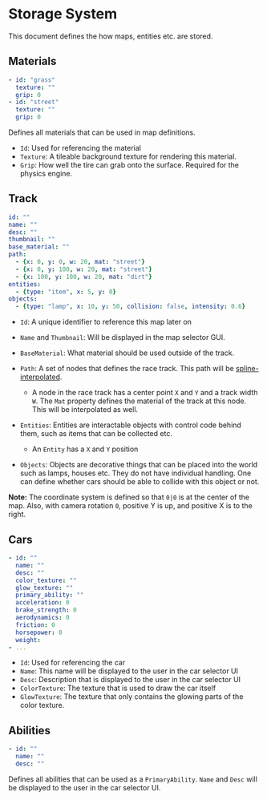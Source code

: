 # Storage System

This document defines the how maps, entities etc. are stored.

## Materials
```yaml
- id: "grass"
  texture: ""
  grip: 0
- id: "street"
  texture: ""
  grip: 0
```

Defines all materials that can be used in map definitions.

- `Id`: Used for referencing the material
- `Texture`: A tileable background texture for rendering this material.
- `Grip`: How well the tire can grab onto the surface. Required for the physics engine.

## Track

```yaml
id: ""
name: ""
desc: ""
thumbnail: ""
base_material: ""
path:
  - {x: 0, y: 0, w: 20, mat: "street"}
  - {x: 0, y: 100, w: 20, mat: "street"}
  - {x: 100, y: 100, w: 20, mat: "dirt"}
entities:
  - {type: "item", x: 5, y: 0}
objects:
  - {type: "lamp", x: 10, y: 50, collision: false, intensity: 0.6}
```

- `Id`: A unique identifier to reference this map later on
- `Name` and `Thumbnail`: Will be displayed in the map selector GUI.
- `BaseMaterial`: What material should be used outside of the track.

- `Path`: A set of nodes that defines the race track. This path will be [spline-interpolated](https://gist.github.com/lecho/7627739). 
  - A node in the race track has a center point `X` and `Y` and a track width `W`. The `Mat` property defines the material of the track at this node. This will be interpolated as well.
- `Entities`: Entities are interactable objects with control code behind them, such as items that can be collected etc.
  - An `Entity` has a `X` and `Y` position
- `Objects`: Objects are decorative things that can be placed into the world such as lamps, houses etc. They do not have individual handling. One can define whether cars should be able to collide with this object or not.

**Note:** The coordinate system is defined so that `0|0` is at the center of the map. Also, with camera rotation `0`, positive Y is up, and positive X is to the right.

## Cars

```yaml
- id: ""
  name: ""
  desc: ""
  color_texture: ""
  glow_texture: ""
  primary_ability: ""
  acceleration: 0
  brake_strength: 0
  aerodynamics: 0
  friction: 0
  horsepower: 0
  weight: 
- ...
```

- `Id`: Used for referencing the car
- `Name`: This name will be displayed to the user in the car selector UI
- `Desc`: Description that is displayed to the user in the car selector UI
- `ColorTexture`: The texture that is used to draw the car itself
- `GlowTexture`: The texture that only contains the glowing parts of the color texture.

## Abilities

```yaml
- id: ""
  name: ""
  desc: ""
```

Defines all abilities that can be used as a `PrimaryAbility`. `Name` and `Desc` will be displayed to the user in the car selector UI.